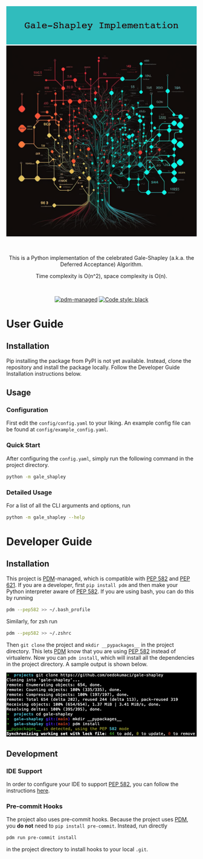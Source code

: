 <div align="center">

<img src=./style/Gale-Shapley-Implementation.png width="800">

<img src=./style/Algo.png width="800">

&nbsp;

This is a Python implementation of the celebrated Gale-Shapley (a.k.a. the Deferred Acceptance) Algorithm.

Time complexity is O(n^2), space complexity is O(n).

&nbsp;

[![pdm-managed](https://img.shields.io/badge/pdm-managed-blueviolet)](https://pdm.fming.dev)
[![Code style: black](https://img.shields.io/badge/code%20style-black-000000.svg)](https://github.com/psf/black)

</div>

# User Guide

## Installation

Pip installing the package from PyPI is not yet available. Instead, clone the repository and install the package locally. Follow the Developer Guide Installation instructions below.

## Usage

### Configuration

First edit the `config/config.yaml` to your liking. An example config file can be found at `config/example_config.yaml`.

### Quick Start

After configuring the `config.yaml`, simply run the following command in the project directory.
```bash
python -m gale_shapley
```

### Detailed Usage
For a list of all the CLI arguments and options, run
```bash
python -m gale_shapley --help
```

# Developer Guide

## Installation

This project is [PDM]-managed, which is compatible with [PEP 582] and [PEP 621]. If you are a developer, first `pip install pdm` and then make your Python interpreter aware of [PEP 582]. If you are using bash, you can do this by running

```bash
pdm --pep582 >> ~/.bash_profile
```

Similarly, for zsh run

```bash
pdm --pep582 >> ~/.zshrc
```
Then `git clone` the project and `mkdir __pypackages__` in the project directory. This lets [PDM] know that you are using [PEP 582] instead of virtualenv. Now you can `pdm install`, which will install all the dependencies in the project directory. A sample output is shown below.

<img src=./style/PDM-Install.png width="600">

## Development

### IDE Support

In order to configure your IDE to support [PEP 582], you can follow the instructions [here](https://pdm.fming.dev/docs/pep582/).

### Pre-commit Hooks

The project also uses pre-commit hooks. Because the project uses [PDM], you **do not** need to `pip install pre-commit`. Instead, run directly
```bash
pdm run pre-commit install
```
in the project directory to install hooks to your local `.git`.

[pep 582]: https://www.python.org/dev/peps/pep-0582
[pep 621]: https://www.python.org/dev/peps/pep-0621
[PDM]: https://pdm.fming.dev
